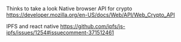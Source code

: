 Thinks to take a look
Native browser API for crypto
https://developer.mozilla.org/en-US/docs/Web/API/Web_Crypto_API

IPFS and react native
https://github.com/ipfs/js-ipfs/issues/1254#issuecomment-371512461